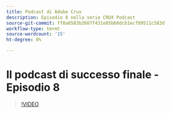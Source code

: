 ```yaml
---
title: Podcast di Adobe Crux
description: Episodio 8 nella serie CRUX Podcast
source-git-commit: ff8a6583b2607f431e65b60dcb1ecf89511c583d
workflow-type: tm+mt
source-wordcount: '15'
ht-degree: 0%

---
```


# Il podcast di successo finale - Episodio 8

>[!VIDEO](https://video.tv.adobe.com/v/3429404?quality=12learn=on)
